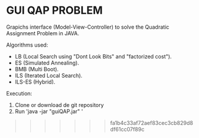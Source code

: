 # GUI QAP PROBLEM

Grapichs interface (Model-View-Controller) to solve the Quadratic Assignment Problem in JAVA.

Algorithms used: 
  - LB (Local Search using "Dont Look Bits" and "factorized cost").
  - ES (Simulated Annealing).
  - BMB (Multi Boot).
  - ILS (Iterated Local Search).
  - ILS-ES (Hybrid).

Execution: 
  1. Clone or download de git repository
  2. Run 'java -jar "guiQAP.jar" '
>>>>>>> fa1b4c33af72aef83cec3cb829d8df61cc07f89c
